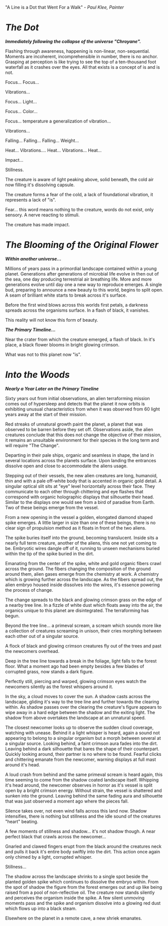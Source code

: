 
"A Line is a Dot that Went For a Walk" - *Paul Klee, Painter*

# ***The Dot*** 

***Immediately following the collapse of the universe "Chroyane".***

 Flashing through awareness, happening is non-linear, non-sequential. Moments are incoherent, incomprehensible in number, there is no anchor. Grasping at perception is like trying to see the top of a ten-thousand foot waterfall as it crashes over the eyes. All that exists is a concept of is and is not.

Focus... Focus... 
  
Vibrations... 
  
Focus... Light... 
  
Focus... Color...
  
Focus... temperature a generalization of vibration... 
  
Vibrations...
  
Falling... Falling... Falling... Weight... 
  
Heat... Vibrations.... Heat... Vibrations... Heat... 
  
Impact...
  
Stillness.
  
The creature is aware of light peaking above, solid beneath, the cold air now filling it's dissolving capsule. 
  
The creature forms a fear of the cold, a lack of foundational vibration, it represents a lack of "is".

Fear... this word means nothing to the creature, words do not exist, only sensory. A nerve reacting to stimuli. 


The creature has made impact.


# *The Blooming of the Original Flower*

***Within another universe...***

Millions of years pass in a primordial landscape contained within a young planet. Generations after generations of microbial life evolve in then out of the sea, one day producing terrestrial air breathing life. More and more generations evolve until day one a new way to reproduce emerges. A single bud, preparing to announce a new beauty to this world, begins to split open. A seam of brilliant white starts to break across it's surface.

Before the first wind blows across this worlds first petals, a darkness spreads across the organisms surface. In a flash of black, it vanishes.

This reality will not know this form of beauty. 


  
***The Primary Timeline...*** 

Near the crater from which the creature emerged, a flash of black. In it's place, a black flower blooms in bright glowing crimson. 

What was not to this planet now "is".


# ***Into the Woods***


***Nearly a Year Later on the Primary Timeline***

 Sixty years out from initial observations, an alien terraforming mission comes out of hypersleep and detects that the planet it now orbits is exhibiting unusual characteristics from when it was observed from 60 light years away at the start of their mission.
 
 Red streaks of unnatural growth paint the planet, a planet that was observed to be barren before they set off. Observations aside, the alien creatures conclude that this does not change the objective of their mission, it remains an unsuitable environment for their species in the long term and will require "The Change".
 
Departing in their pale ships, organic and seamless in shape, the land in several locations across the planets surface. Upon landing the entrances dissolve open and close to accommodate the aliens usage.

Stepping out of their vessels, the new alien creatures are long, humanoid, thin and with a pale off-white body that is accented in organic gold detail. A singular optical slit sits at "eye" level horizontally across their face. They communicate to each other through chittering and eye flashes that correspond with organic holographic displays that silhouette their head. Similar to the displays one would see from a bird of paradise from Earth. Two of these beings emerge from the vessel.

From a new opening in the vessel a golden, elongated diamond shaped spike emerges. A little larger in size than one of these beings, there is no clear sign of propulsion method as it floats in front of the two aliens. 

The spike buries itself into the ground, becoming translucent. Inside sits a nearly full term creature, another of the aliens, this one not yet coming to be. Embryotic wires dangle off of it, running to unseen mechanisms buried within the tip of the spike buried in the dirt.

Emanating from the center of the spike, white and gold organic fibers crawl across the ground. The fibers changing the composition of the ground around them, alien gases emerge from the chemistry at work. A chemistry which is growing further across the landscape. As the fibers spread out, the alien embryo housed inside dissolves into the wires, it's essence powering the process of change. 

The change spreads to the black and glowing crimson grass on the edge of a nearby tree line. In a fizzle of white dust which floats away into the air, the organics unique to this planet are disintegrated. The terraforming has begun.

 Beyond the tree line... a primeval scream, a scream which sounds more like a collection of creatures screaming in unison, their cries morphing between each other out of a singular source. 

A flock of black and glowing crimson creatures fly out of the trees and past the newcomers overhead.

Deep in the tree line towards a break in the foliage, light falls to the forest floor. What a moment ago had been empty besides a few blades of corrupted grass, now stands a dark figure. 

Perfectly still, piercing and warped, glowing crimson eyes watch the newcomers silently as the forest whispers around it.

In the sky, a cloud moves to cover the sun. A shadow casts across the landscape, gliding it's way to the tree line and further towards the clearing within. As shadow passes over the clearing the creature's figure appears to wipe away in a hard edge between the shadow and the exiting light. The shadow from above overtakes the landscape at an unnatural speed.

The closest newcomer looks up to observe the sudden cloud coverage, watching with unease. Behind it a light whisper is heard, again a sound not appearing to belong to a singular organism but a morph between several at a singular source. Looking behind, a faint crimson aura fades into the dirt. Leaving behind a dark silhouette that bares the shape of their counterpart. Quickly looking around, their partner is no where to be found. Fearful clicks and chittering emanate from the newcomer, warning displays at full mast around it's head. 

A loud crash from behind and the same primeval scream is heard again, this time seeming to come from the shadow coated landscape itself. Whipping it's head around, the newcomer observes in horror as it's vessel is split open by a bright crimson energy. Without strain, the vessel is shattered and sunken into the ground. Leaving behind the same fading aura and silhouette that was just observed a moment ago where the pieces fall. 

Silence takes over, not even wind falls across this land now. Shadow intensifies, there is nothing but stillness and the idle sound of the creatures "heart" beating. 

A few moments of stillness and shadow... it's not shadow though. A near perfect black that crawls across the newcomer...
  
Gnarled and clawed fingers erupt from the black around the creatures neck and pulls it back it's entire body swiftly into the dirt. This action once again only chimed by a light, corrupted whisper.
  
Stillness...
  
The shadow across the landscape shrinks to a single spot beside the planted golden spike which continues to dissolve the embryo within. From the spot of shadow the figure from the forest emerges out and up like being raised from a pool of non-reflective oil. The creature now stands silently and perceives the organism inside the spike. A few silent unmoving moments pass and the spike and organism dissolve into a glowing red dust which flows up into a black steam.
  
Elsewhere on the planet in a remote cave, a new shriek emanates. 












